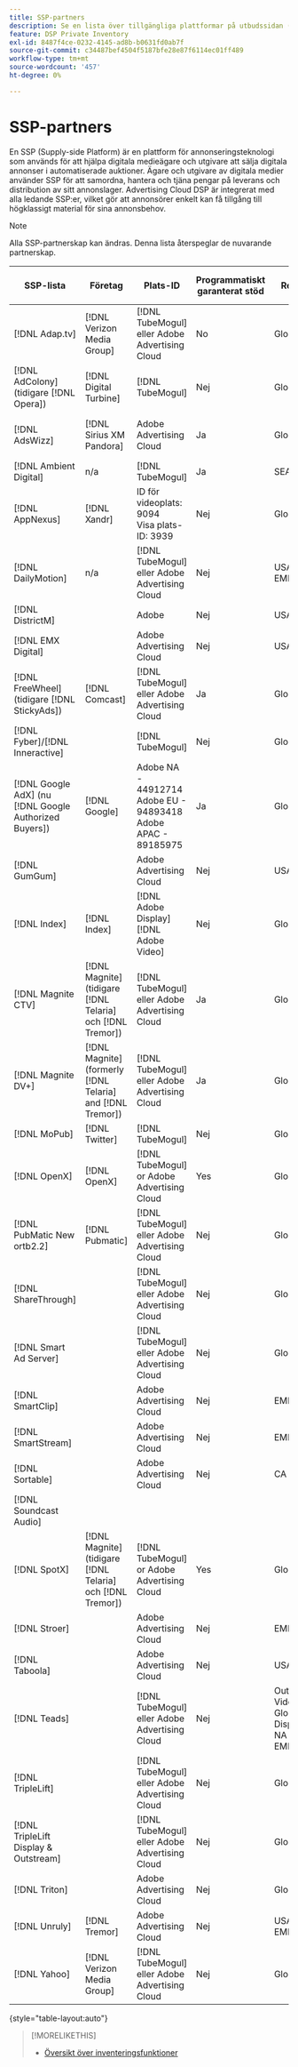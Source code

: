 ```yaml
---
title: SSP-partners
description: Se en lista över tillgängliga plattformar på utbudssidan (SSP) och öppna Exchange-partners.
feature: DSP Private Inventory
exl-id: 8487f4ce-0232-4145-ad8b-b0631fd0ab7f
source-git-commit: c34487bef4504f5187bfe28e87f6114ec01ff489
workflow-type: tm+mt
source-wordcount: '457'
ht-degree: 0%

---
```


# SSP-partners

En SSP (Supply-side Platform) är en plattform för annonseringsteknologi som används för att hjälpa digitala medieägare och utgivare att sälja digitala annonser i automatiserade auktioner. Ägare och utgivare av digitala medier använder SSP för att samordna, hantera och tjäna pengar på leverans och distribution av sitt annonslager. Advertising Cloud DSP är integrerat med alla ledande SSP:er, vilket gör att annonsörer enkelt kan få tillgång till högklassigt material för sina annonsbehov.

>[!NOTE]
>
>Alla SSP-partnerskap kan ändras. Denna lista återspeglar de nuvarande partnerskap.

| SSP-lista | Företag | Plats-ID | Programmatiskt garanterat stöd | Region | Valuta som stöds | Video Desktop | Video Mobile | Video CTV | Display Desktop | Visa mobil | Inbyggd visning | Ljuddator och mobil |
|--- |--- |--- |--- |--- |--- |--- |--- |--- |--- |--- |--- |--- |
| [!DNL Adap.tv] | [!DNL Verizon Media Group] | [!DNL TubeMogul] eller Adobe Advertising Cloud | No | Global | USD | X | X | X |  |  |  |  |
| [!DNL AdColony] (tidigare [!DNL Opera]) | [!DNL Digital Turbine] | [!DNL TubeMogul] | Nej | Global | USD |  | x |  | x | x |  |  |
| [!DNL AdsWizz] | [!DNL Sirius XM Pandora] | Adobe Advertising Cloud | Ja | Global | US-dollar, EUR, GBP |  |  |  |  |  |  | x |
| [!DNL Ambient Digital] | n/a | [!DNL TubeMogul] | Ja | SEA | USD |  | x |  | x |  |  | x |
| [!DNL AppNexus] | [!DNL Xandr] | ID för videoplats: 9094<br>Visa plats-ID: 3939 | Nej | Global | USD | x | x | x | x | x |  |  |
| [!DNL DailyMotion] | n/a | [!DNL TubeMogul] eller Adobe Advertising Cloud | Nej | USA och EMEA | USD, EUR | x | x | x |  |  |  |  |
| [!DNL DistrictM] |  | Adobe | Nej | USA/CA | USD |  |  |  | x | x |  |  |
| [!DNL EMX Digital] |  | Adobe Advertising Cloud | Nej | USA/CA | USD | x | x | x |  |  |  |  |
| [!DNL FreeWheel] (tidigare [!DNL StickyAds]) | [!DNL Comcast] | [!DNL TubeMogul] eller Adobe Advertising Cloud | Ja | Global | USD, EUR, AUD, GBP | x | x | x |  |  |  |  |
| [!DNL Fyber]/[!DNL Inneractive] |  | [!DNL TubeMogul] | Nej | Global | USD | x | x |  |  |  |  |  |
| [!DNL Google AdX] (nu [!DNL Google Authorized Buyers]) | [!DNL Google] | Adobe NA - 44912714<br>Adobe EU - 94893418<br>Adobe APAC - 89185975 | Ja | Global | USD, BRL | x | x | x | x | x |  | x |
| [!DNL GumGum] |  | Adobe Advertising Cloud | Nej | USA/CA | USD | x | x |  | x | x |  |  |
| [!DNL Index] | [!DNL Index] | [!DNL Adobe Display]<br>[!DNL Adobe Video] | Nej | Global | USD | x | x | x | x | x |  |  |
| [!DNL Magnite CTV] | [!DNL Magnite] (tidigare [!DNL Telaria] och [!DNL Tremor]) | [!DNL TubeMogul] eller Adobe Advertising Cloud | Ja | Global | AUD, USD | x | x | x |  |  |  |  |
| [!DNL Magnite DV+] | [!DNL Magnite] (formerly [!DNL Telaria] and [!DNL Tremor]) | [!DNL TubeMogul] eller Adobe Advertising Cloud | Ja | Global | USD | x | x | x | x | x |  | x |
| [!DNL MoPub] | [!DNL Twitter] | [!DNL TubeMogul] | Nej | Global | USD |  | x |  |  |  |  |  |
| [!DNL OpenX] | [!DNL OpenX] | [!DNL TubeMogul] or Adobe Advertising Cloud | Yes | Global | USD | x |  |  | x | x |  |  |
| [!DNL PubMatic New ortb2.2] | [!DNL Pubmatic] | [!DNL TubeMogul] eller Adobe Advertising Cloud | Nej | Global | USD | x | x | x | x | x |  |  |
| [!DNL ShareThrough] |  | [!DNL TubeMogul] eller Adobe Advertising Cloud | Nej | Global | USD | x | x |  | x | x | x |  |
| [!DNL Smart Ad Server] |  | [!DNL TubeMogul] eller Adobe Advertising Cloud | Nej | Global | USD, EUR | x | x |  | x | x |  |  |
| [!DNL SmartClip] |  | Adobe Advertising Cloud | Nej | EMEA | Alla valutor | x | x | x | x | x |  |  |
| [!DNL SmartStream] |  | Adobe Advertising Cloud | Nej | EMEA | EUR, USD | x | x |  |  |  |  |  |
| [!DNL Sortable] |  | Adobe Advertising Cloud | Nej | CA | USD |  |  |  | x | x |  |  |
| [!DNL Soundcast Audio] |  |  |  |  |  |  |  |  |  |  |  |  |
| [!DNL SpotX] | [!DNL Magnite] (tidigare [!DNL Telaria] och [!DNL Tremor]) | [!DNL TubeMogul] or Adobe Advertising Cloud | Yes | Global | USD | x | x | x |  |  |  |  |
| [!DNL Stroer] |  | Adobe Advertising Cloud | Nej | EMEA | USD | x | x |  | x | x |  |  |
| [!DNL Taboola] |  | Adobe Advertising Cloud | Nej | USA/CA | USD | x | x |  |  |  |  |  |
| [!DNL Teads] |  | [!DNL TubeMogul] eller Adobe Advertising Cloud | Nej | Outstream Video = Global<br>Display = NA + EMEA | USD | x | x |  | x | x |  |  |
| [!DNL TripleLift] |  | [!DNL TubeMogul] eller Adobe Advertising Cloud | Nej | Global | USD |  |  |  |  |  | x |  |
| [!DNL TripleLift Display & Outstream] |  | [!DNL TubeMogul] eller Adobe Advertising Cloud | Nej | Global | USD | x | x |  | x | x |  |  |
| [!DNL Triton] |  | Adobe Advertising Cloud | Nej | Global | USD |  |  |  |  |  |  | x |
| [!DNL Unruly] | [!DNL Tremor] | Adobe Advertising Cloud | Nej | USA och EMEA | USD | x | x |  |  |  |  |  |
| [!DNL Yahoo] | [!DNL Verizon Media Group] | [!DNL TubeMogul] eller Adobe Advertising Cloud | Nej | Global | USD |  |  |  | x | x |  |  |

{style=&quot;table-layout:auto&quot;}

>[!MORELIKETHIS]
>
>* [Översikt över inventeringsfunktioner](inventory-overview.md)

